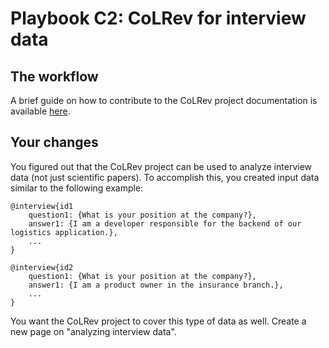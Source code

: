 # Playbook C2: CoLRev for interview data

## The workflow

A brief guide on how to contribute to the CoLRev project documentation is available [here](contribute-to-docs.md).

## Your changes

You figured out that the CoLRev project can be used to analyze interview data (not just scientific papers). To accomplish this, you created input data similar to the following example:

```
@interview{id1
    question1: {What is your position at the company?},
    answer1: {I am a developer responsible for the backend of our logistics application.},
    ...
}

@interview{id2
    question1: {What is your position at the company?},
    answer1: {I am a product owner in the insurance branch.},
    ...
}

```

You want the CoLRev project to cover this type of data as well. Create a new page on "analyzing interview data".
